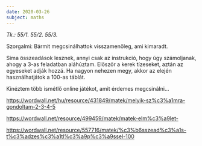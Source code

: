 ```yaml
---
date: 2020-03-26
subject: maths
---
```


_Tk.: 55/1. 55/2. 55/3._

Szorgalmi: Bármit megcsinálhattok visszamenőleg, ami kimaradt.

Sima összeadások lesznek, annyi csak az instrukció, hogy úgy számoljanak, ahogy a 3-as feladatban aláhúztam. Először a kerek tízeseket, aztán az egyeseket adják hozzá. Ha nagyon nehezen megy, akkor az elején használhatjátok a 100-as táblát.

Kinéztem több ismétlő online játékot, amit érdemes megcsinálni…

https://wordwall.net/hu/resource/431849/matek/melyik-sz%c3%a1mra-gondoltam-2-3-4-5

https://wordwall.net/resource/499459/matek/matek-elm%c3%a9let-

https://wordwall.net/resource/557716/matek/%c3%b6sszead%c3%a1s-t%c3%adzes%c3%a1tl%c3%a9p%c3%a9ssel-100
